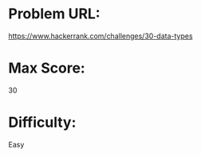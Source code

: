 # Problem URL:
https://www.hackerrank.com/challenges/30-data-types

# Max Score:
30

# Difficulty:
Easy
